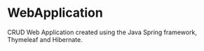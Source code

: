 # WebApplication
 CRUD Web Application created using the Java Spring framework, Thymeleaf and Hibernate.
